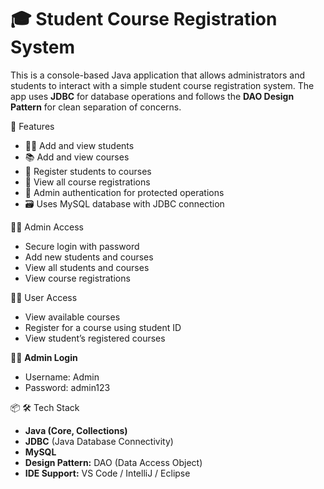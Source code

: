# 🎓 Student Course Registration System 

This is a console-based Java application that allows administrators and students to interact with a simple student course registration system. The app uses **JDBC** for database operations and follows the **DAO Design Pattern** for clean separation of concerns.

🚀 Features
- 🧑‍🎓 Add and view students
- 📚 Add and view courses
- 📝 Register students to courses
- 👀 View all course registrations
- 🔐 Admin authentication for protected operations
- 🗃️ Uses MySQL database with JDBC connection

👩‍💼 Admin Access
- Secure login with password
- Add new students and courses
- View all students and courses
- View course registrations

👨‍🎓 User Access
- View available courses
- Register for a course using student ID
- View student’s registered courses

👤🔐 **Admin Login**
- Username: Admin
- Password: admin123

📦 🛠️ Tech Stack
- **Java (Core, Collections)**
- **JDBC** (Java Database Connectivity)
- **MySQL**
- **Design Pattern:** DAO (Data Access Object)
- **IDE Support:** VS Code / IntelliJ / Eclipse
